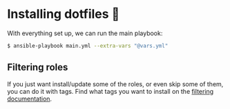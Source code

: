 # Installing dotfiles 🚀

With everything set up, we can run the main playbook:

```bash
$ ansible-playbook main.yml --extra-vars "@vars.yml"
```

## Filtering roles

If you just want install/update some of the roles, or even skip some of them, you can do it with tags. Find what tags you want to install on the [filtering documentation](./FILTERING_ROLES.md).
